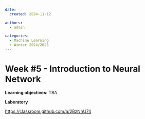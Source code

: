 ```yaml
---
date:
  created: 2024-11-12

authors:
  - admin

categories:
  - Machine Learning
  - Winter 2024/2025
---
```


# Week #5 - Introduction to Neural Network


<!-- more -->

**Learning objectives:**
TBA

**Laboratory**

https://classroom.github.com/a/2BzNhU74
